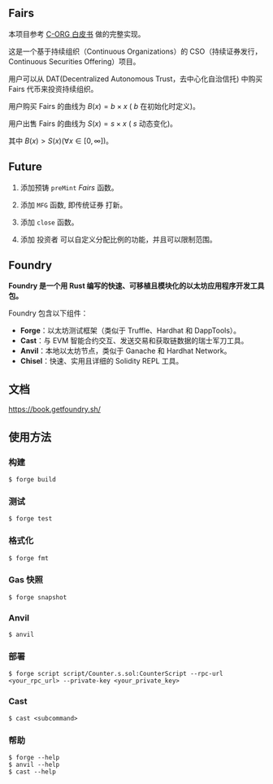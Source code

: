 ## Fairs

本项目参考 [C-ORG 白皮书](https://github.com/C-ORG/whitepaper) 做的完整实现。

这是一个基于持续组织（Continuous Organizations）的 CSO（持续证券发行，Continuous Securities Offering）项目。

用户可以从 DAT(Decentralized Autonomous Trust，去中心化自治信托) 中购买 Fairs 代币来投资持续组织。

用户购买 Fairs 的曲线为 $B(x) = b \times x$ ( $b$ 在初始化时定义)。

用户出售 Fairs 的曲线为 $S(x) = s \times x$ ( $s$ 动态变化)。

其中 $B(x)>S(x) (\forall  x \in [0,\infty])$。

## Future

1. 添加预铸 `preMint` $Fairs$ 函数。

2. 添加 `MFG` 函数, 即传统证券 打新。

3. 添加 `close` 函数。

4. 添加 投资者 可以自定义分配比例的功能，并且可以限制范围。

## Foundry

**Foundry 是一个用 Rust 编写的快速、可移植且模块化的以太坊应用程序开发工具包。**

Foundry 包含以下组件：

- **Forge**：以太坊测试框架（类似于 Truffle、Hardhat 和 DappTools）。
- **Cast**：与 EVM 智能合约交互、发送交易和获取链数据的瑞士军刀工具。
- **Anvil**：本地以太坊节点，类似于 Ganache 和 Hardhat Network。
- **Chisel**：快速、实用且详细的 Solidity REPL 工具。

## 文档

https://book.getfoundry.sh/

## 使用方法

### 构建

```shell
$ forge build
```

### 测试

```shell
$ forge test
```

### 格式化

```shell
$ forge fmt
```

### Gas 快照

```shell
$ forge snapshot
```

### Anvil

```shell
$ anvil
```

### 部署

```shell
$ forge script script/Counter.s.sol:CounterScript --rpc-url <your_rpc_url> --private-key <your_private_key>
```

### Cast

```shell
$ cast <subcommand>
```

### 帮助

```shell
$ forge --help
$ anvil --help
$ cast --help